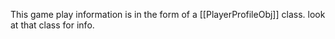 This game play information is in the form of a [[PlayerProfileObj]] class. look at that class for info.